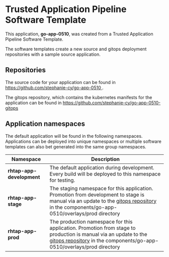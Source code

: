 # Trusted Application Pipeline Software Template

This application, **go-app-0510**, was created from a Trusted Application Pipeline Software Template.

The software templates create a new source and gitops deployment repositories with a sample source application. 

## Repositories

The source code for your application can be found in [https://github.com/stephanie-cy/go-app-0510 ](https://github.com/stephanie-cy/go-app-0510 ).
 
The gitops repository, which contains the kubernetes manifests for the application can be found in 
[https://github.com/stephanie-cy/go-app-0510-gitops ](https://github.com/stephanie-cy/go-app-0510-gitops ) 

## Application namespaces 

The default application will be found in the following namespaces. Applications can be deployed into unique namespaces or multiple software templates can also bet generated into the same group namespaces.  

|  Namespace   |  Description   |  
| -------- | -------- |   
| **rhtap-app-development** | The default application during development. Every build will be deployed to this namespace for testing. | 
| **rhtap-app-stage** | The staging namespace for this application. Promotion from development to stage is manual via an update to the [gitops repository](https://github.com/stephanie-cy/go-app-0510-gitops ) in the components/go-app-0510/overlays/prod directory |  
| **rhtap-app-prod** | The production namespace for this application. Promotion from stage to production is manual via an update to the [gitops repository](https://github.com/stephanie-cy/go-app-0510-gitops ) in the components/go-app-0510/overlays/prod directory | 
